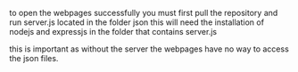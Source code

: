 to open the webpages successfully you must first pull the repository and run server.js located in the folder json
this will need the installation of nodejs and expressjs in the folder that contains server.js

this is important as without the server the webpages have no way to access the json files.
